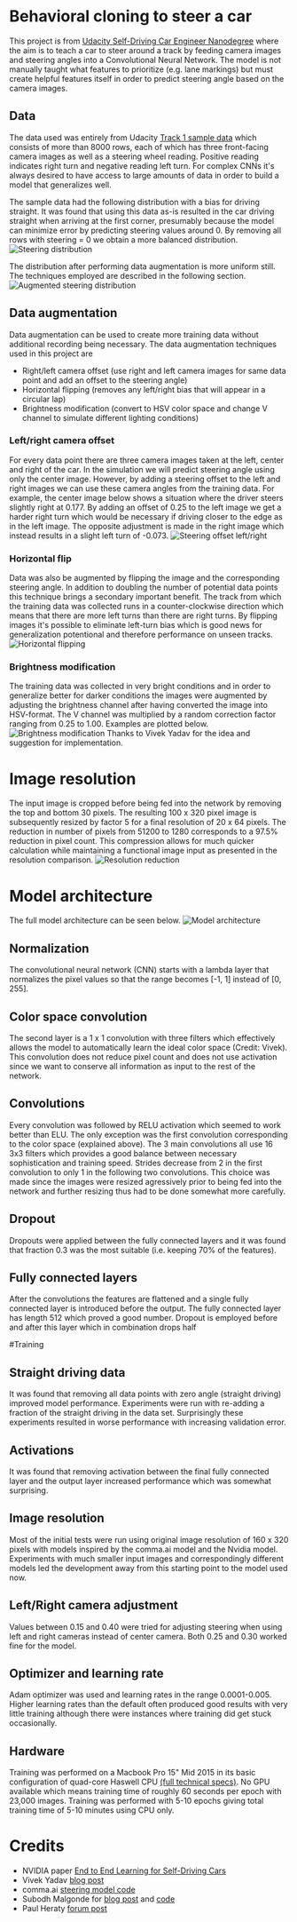 

# Behavioral cloning to steer a car
This project is from [Udacity Self-Driving Car Engineer Nanodegree](https://www.udacity.com/drive) where the aim
is to teach a car to steer around a track by feeding camera images and steering angles into a Convolutional Neural Network.
 The model is not manually taught what features to prioritize (e.g. lane markings) but must create helpful features itself
 in order to predict steering angle based on the camera images.

## Data
The data used was entirely from Udacity 
[Track 1 sample data](https://d17h27t6h515a5.cloudfront.net/topher/2016/December/584f6edd_data/data.zip) which consists
of more than 8000 rows, each of which has three front-facing camera images as well as a steering wheel reading.
Positive reading indicates right turn and negative reading left turn. For complex CNNs it's always desired to
have access to large amounts of data in order to build a model that generalizes well.
 
The sample data had the following distribution with a bias for driving straight. It was found that using this data as-is resulted in the car
driving straight when arriving at the first corner, presumably because the model can minimize error
by predicting steering values around 0. By removing all rows with steering = 0 we obtain a more balanced distribution.
![Steering distribution](img/figure_7.png)
  
The distribution after performing data augmentation is more uniform still.
The techniques employed are described in the following section.
![Augmented steering distribution](img/figure_9.png)
 
## Data augmentation
Data augmentation can be used to create more training data without additional recording being necessary. The data
augmentation techniques used in this project are
- Right/left camera offset (use right and left camera images for same data point and add an offset to the steering angle)
- Horizontal flipping (removes any left/right bias that will appear in a circular lap)
- Brightness modification (convert to HSV color space and change V channel to simulate different lighting conditions)

### Left/right camera offset
For every data point there are three camera images taken at the left, center and right of the car.
In the simulation we will predict steering angle using only the center image. However, by adding a steering offset
to the left and right images we can use these camera angles from the training data. For example, the center image below
 shows a situation where the driver steers slightly right at 0.177. By adding an offset of 0.25 to the left image we
 get a harder right turn which would be necessary if driving closer to the edge as in the left image. The opposite
 adjustment is made in the right image which instead results in a slight left turn of -0.073. 
![Steering offset left/right](img/figure_3.png)

### Horizontal flip
Data was also be augmented by flipping the image and the corresponding steering angle. In addition to doubling the number
 of potential data points this technique brings a secondary important benefit. The track from which the training data was collected
 runs in a counter-clockwise direction which means that there are more left turns than there are right turns.
 By flipping images it's possible to eliminate left-turn bias which is good news for generalization potentional and therefore
   performance on unseen tracks.
![Horizontal flipping](img/figure_4.png)

### Brightness modification
The training data was collected in very bright conditions and in order to generalize better for darker conditions the images
were augmented by adjusting the brightness channel after having converted the image into HSV-format. The V channel was
multiplied by a random correction factor ranging from 0.25 to 1.00. Examples are plotted below.
![Brightness modification](img/figure_6.png)
Thanks to Vivek Yadav for the idea and suggestion for implementation.


 
# Image resolution
The input image is cropped before being fed into the network by removing the top and bottom 30 pixels.
The resulting 100 x 320 pixel image is subsequently resized by factor 5 for a final resolution of 20 x 64 pixels.
The reduction in number of pixels from 51200 to 1280 corresponds to a 97.5% reduction in pixel count. This compression
allows for much quicker calculation while maintaining a functional image input as presented in the resolution comparison.
![Resolution reduction](img/figure_8.png)

# Model architecture
The full model architecture can be seen below.
![Model architecture](outputs/model.png)

## Normalization
The convolutional neural network (CNN) starts with a lambda layer that normalizes the pixel values so that the range
becomes [-1, 1] instead of [0, 255].

## Color space convolution
The second layer is a 1 x 1 convolution with three filters which effectively allows 
the model to automatically learn the ideal color space (Credit: Vivek). This convolution
does not reduce pixel count and does not use activation since we want to conserve
 all information as input to the rest of the network.

## Convolutions
Every convolution was followed by RELU activation which seemed to work better than ELU.
The only exception was the first convolution corresponding to the color space (explained above).
The 3 main convolutions all use 16 3x3 filters which provides a good balance between necessary sophistication and training speed.
Strides decrease from 2 in the first convolution to only 1 in the following two convolutions.
This choice was made since the images were resized agressively prior to being fed into the network and further
resizing thus had to be done somewhat more carefully.

## Dropout
Dropouts were applied between the fully connected layers and it was found that fraction 0.3 was the most suitable
(i.e. keeping 70% of the features).

## Fully connected layers
After the convolutions the features are flattened and a single fully connected layer is introduced before the output.
The fully connected layer has length 512 which proved a good number.
Dropout is employed before and after this layer which in combination drops half

 
#Training

## Straight driving data
It was found that removing all data points with zero angle (straight driving) improved model performance.
Experiments were run with re-adding a fraction of the straight driving in the data set.
Surprisingly these experiments resulted in worse performance with increasing validation error.

## Activations
It was found that removing activation between the final fully connected layer and the output layer
increased performance which was somewhat surprising.

## Image resolution
Most of the initial tests were run using original image resolution of 160 x 320 pixels
with models inspired by the comma.ai model and the Nvidia model.
Experiments with much smaller input images and correspondingly different models
led the development away from this starting point to the model used now.

## Left/Right camera adjustment
Values between 0.15 and 0.40 were tried for adjusting steering when using left and right cameras
instead of center camera. Both 0.25 and 0.30 worked fine for the model.

## Optimizer and learning rate
Adam optimizer was used and learning rates in the range 0.0001-0.005.
Higher learning rates than the default often produced good results with very little training
although there were instances where training did get stuck occasionally.

## Hardware
Training was performed on a Macbook Pro 15" Mid 2015 in its basic configuration of quad-core Haswell CPU [(full technical specs)](https://support.apple.com/kb/SP719).
No GPU available which means training time of roughly 60 seconds per epoch with 23,000 images.
Training was performed with 5-10 epochs giving total training time of 5-10 minutes using CPU only.

# Credits
- NVIDIA paper [End to End Learning for Self-Driving Cars](http://images.nvidia.com/content/tegra/automotive/images/2016/solutions/pdf/end-to-end-dl-using-px.pdf)
- Vivek Yadav [blog post](https://chatbotslife.com/using-augmentation-to-mimic-human-driving-496b569760a9#.1nbgoagsm)
- comma.ai [steering model code](https://github.com/commaai/research/blob/master/train_steering_model.py)
- Subodh Malgonde for [blog post](https://medium.com/@subodh.malgonde/teaching-a-car-to-mimic-your-driving-behaviour-c1f0ae543686#.ndr91eurb) and [code](https://github.com/subodh-malgonde/behavioral-cloning)
- Paul Heraty [forum post](https://carnd-forums.udacity.com/cq/viewquestion.action?id=26214464&questionTitle=behavioral-cloning-cheatsheet)



